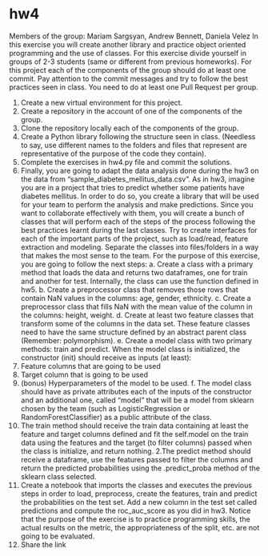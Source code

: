 # hw4
Members of the group: Mariam Sargsyan, Andrew Bennett, Daniela Velez
In this exercise you will create another library and practice object oriented programming and the use of classes.
For this exercise divide yourself in groups of 2-3 students (same or different from previous homeworks).
For this project each of the components of the group should do at least one commit. Pay attention to the
commit messages and try to follow the best practices seen in class.
You need to do at least one Pull Request per group.
1. Create a new virtual environment for this project.
2. Create a repository in the account of one of the components of the group.
3. Clone the repository locally each of the components of the group.
4. Create a Python library following the structure seen in class. (Needless to say, use different names to
the folders and files that represent are representative of the purpose of the code they contain).
5. Complete the exercises in hw4.py file and commit the solutions.
6. Finally, you are going to adapt the data analysis done during the hw3 on the data from “sample_diabetes_mellitus_data.csv”. As in hw3, imagine you are in a project that tries to predict whether some patients have diabetes mellitus. In order to do so, you create a library that will be used for your team to perform the analysis and make predictions. Since you want to collaborate effectively with them,
you will create a bunch of classes that will perform each of the steps of the process following the best practices learnt during the last classes. Try to create interfaces for each of the important parts of the project, such as load/read, feature extraction and modeling. Separate the classes into files/folders in a
way that makes the most sense to the team. For the purpose of this exercise, you are going to follow the next steps:
a. Create a class with a primary method that loads the data and returns two dataframes, one for train and another for test. Internally, the class can use the function defined in hw5.
b. Create a preprocessor class that removes those rows that contain NaN values in the columns: age, gender, ethnicity.
c. Create a preprocessor class that fills NaN with the mean value of the column in the columns: height, weight.
d. Create at least two feature classes that transform some of the columns in the data set. These feature classes need to have the same structure defined by an abstract parent class (Remember:
polymorphism).
e. Create a model class with two primary methods: train and predict. When the model class is initialized, the constructor (init) should receive as inputs (at least):
1. Feature columns that are going to be used
2. Target column that is going to be used
3. (bonus) Hyperparameters of the model to be used.
f. The model class should have as private attributes each of the inputs of the constructor and an additional one, called “model” that will be a model from sklearn chosen by the team (such as LogisticRegression or RandomForestClassifier) as a public attribute of the class.
1. The train method should receive the train data containing at least the feature and target columns defined and fit the self.model on the train data using the features and the target (to filter columns) passed when the class is initialize, and return nothing. 2.The predict
method should receive a dataframe, use the features passed to filter the columns and return the predicted probabilities using the .predict_proba method of the sklearn class selected.
7. Create a notebook that imports the classes and executes the previous steps in order to load, preprocess, create the features, train and predict the probabilities on the test set. Add a new column in the test set called predictions and compute the roc_auc_score as you did in hw3. Notice that the purpose of the exercise is to practice programming skills, the actual results on the metric, the appropriateness of the split, etc. are not going to be evaluated.
8. Share the link
